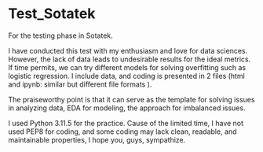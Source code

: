 # Test_Sotatek
For the testing phase in Sotatek. 

I have conducted this test with my enthusiasm and love for data sciences. However, the lack of data leads to undesirable results for the ideal metrics. 
If time permits, we can try different models for solving overfitting such as logistic regression.
I include data, and coding is presented in 2 files (html and ipynb: similar but different file formats ).

The praiseworthy point is that it can serve as the template for solving issues in analyzing data, EDA for modeling, the approach for imbalanced issues.

I used Python 3.11.5 for the practice. Cause of the limited time, I have not used PEP8 for coding, and some coding may lack clean, readable, and maintainable properties, I hope you, guys, sympathize. 
